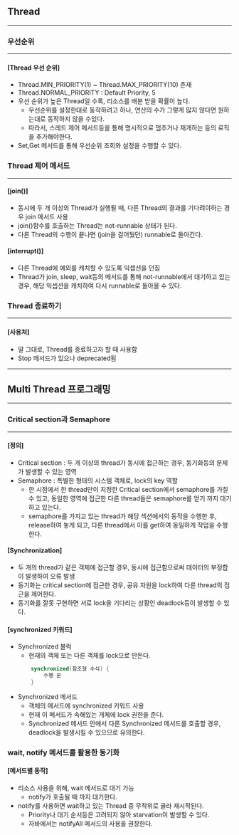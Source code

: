 ## Thread

---

### 우선순위

---

#### [Thread 우선 순위]

- Thread.MIN_PRIORITY(1) ~ Thread.MAX_PRIORITY(10) 존재
- Thread.NORMAL_PRIORITY : Default Priority, 5
- 우선 순위가 높은 Thread일 수록, 리소스를 배분 받을 확률이 높다.
    - 우선순위를 설정한대로 동작하려고 하나, 연산의 수가 그렇게 많지 않다면 원하는대로 동작하지 않을 수있다.
    - 따라서, 스레드 제어 메서드등을 통해 명시적으로 멈추거나 재개하는 등의 로직을 추가해야한다.
- Set,Get 메서드를 통해 우선순위 조회와 설정을 수행할 수 있다.

### Thread 제어 메서드

---

#### [join()]

- 동시에 두 개 이상의 Thread가 실행될 때, 다른 Thread의 결과를 기다려야하는 경우 join 메서드 사용
- join()함수를 호출하는 Thread는 not-runnable 상태가 된다.
- 다른 Thread의 수행이 끝나면 (join을 걸어뒀던) runnable로 돌아간다.

#### [interrupt()]

- 다른 Thread에 예외를 캐치할 수 있도록 익셉션을 던짐
- Thread가 join, sleep, wait등의 메서드를 통해 not-runnable에서 대기하고 있는 경우, 해당 익셉션을 캐치하여 다시 runnable로 돌아올 수 있다.

### Thread 종료하기

---

#### [사용처]

- 말 그대로, Thread를 종료하고자 할 때 사용함
- Stop 메서드가 있으나 deprecated됨

---

## Multi Thread 프로그래밍

---

### Critical section과 Semaphore

---

#### [정의]

- Critical section : 두 개 이상의 thread가 동시에 접근하는 경우, 동기화등의 문제가 발생할 수 있는 영역
- Semaphore : 특별한 형태의 시스템 객체로, lock의 key 역할
    - 한 시점에서 한 thread만이 지정한 Critical section에서 semaphore를 가질 수 있고, 동일한 영역에 접근한 다른 thread들은 semaphore를 얻기 까지 대기하고 있는다.
    - semaphore를 가지고 있는 thread가 해당 섹션에서의 동작을 수행한 후, release하여 놓게 되고, 다른 thread에서 이를 get하여 동일하게 작업을 수행한다.

#### [Synchronization]

- 두 개의 thread가 같은 객체에 접근할 경우, 동시에 접근함으로써 데이터의 부정합이 발생하여 오류 발생
- 동기화는 critical section에 접근한 경우, 공유 자원을 lock하여 다른 thread의 접근을 제어한다.
- 동기화를 잘못 구현하면 서로 lock을 기다리는 상황인 deadlock등이 발생할 수 있다.

#### [synchronized 키워드]

- Synchronized 블럭
    - 현재의 객체 또는 다른 객체를 lock으로 만든다.
    ```java
        synchronized(참조형 수식) {
            수행 문
        } 
    ```
- Synchronized 메서드
    - 객체의 메서드에 synchronized 키워드 사용
    - 현재 이 메서드가 속해있는 개체에 lock 권한을 준다.
    - Synchronized 메서드 안에서 다른 Synchronized 메서드를 호출할 경우, deadlock을 발생시킬 수 있으므로 유의한다.

### wait, notify 메서드를 활용한 동기화

#### [메서드별 동작]

- 리소스 사용을 위해, wait 메서드로 대기 가능
    - notify가 호출될 때 까지 대기한다.
- notify를 사용하면 wait하고 있는 Thread 중 무작위로 골라 재시작된다.
    - Priority나 대기 순서등은 고려되지 않아 starvation이 발생할 수 있다.
    - 자바에서는 notifyAll 메서드의 사용을 권장한다.
  
  
  
